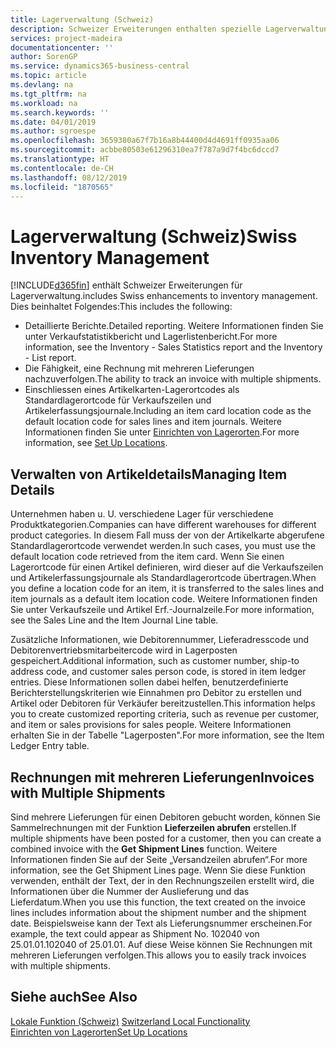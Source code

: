 ```yaml
---
title: Lagerverwaltung (Schweiz)
description: Schweizer Erweiterungen enthalten spezielle Lagerverwaltungsfunktionen.
services: project-madeira
documentationcenter: ''
author: SorenGP
ms.service: dynamics365-business-central
ms.topic: article
ms.devlang: na
ms.tgt_pltfrm: na
ms.workload: na
ms.search.keywords: ''
ms.date: 04/01/2019
ms.author: sgroespe
ms.openlocfilehash: 3659380a67f7b16a8b44400d4d4691ff0935aa06
ms.sourcegitcommit: acbbe80503e61296310ea7f787a9d7f4bc6dccd7
ms.translationtype: HT
ms.contentlocale: de-CH
ms.lasthandoff: 08/12/2019
ms.locfileid: "1870565"
---
```

# <a name="swiss-inventory-management"></a><span data-ttu-id="47801-103">Lagerverwaltung (Schweiz)</span><span class="sxs-lookup"><span data-stu-id="47801-103">Swiss Inventory Management</span></span>
[!INCLUDE[d365fin](../../includes/d365fin_md.md)] <span data-ttu-id="47801-104">enthält Schweizer Erweiterungen für Lagerverwaltung.</span><span class="sxs-lookup"><span data-stu-id="47801-104">includes Swiss enhancements to inventory management.</span></span> <span data-ttu-id="47801-105">Dies beinhaltet Folgendes:</span><span class="sxs-lookup"><span data-stu-id="47801-105">This includes the following:</span></span>  

- <span data-ttu-id="47801-106">Detaillierte Berichte.</span><span class="sxs-lookup"><span data-stu-id="47801-106">Detailed reporting.</span></span>  <span data-ttu-id="47801-107">Weitere Informationen finden Sie unter Verkaufstatistikbericht und Lagerlistenbericht.</span><span class="sxs-lookup"><span data-stu-id="47801-107">For more information, see the Inventory - Sales Statistics report and the Inventory - List report.</span></span>  
- <span data-ttu-id="47801-108">Die Fähigkeit, eine Rechnung mit mehreren Lieferungen nachzuverfolgen.</span><span class="sxs-lookup"><span data-stu-id="47801-108">The ability to track an invoice with multiple shipments.</span></span>  
- <span data-ttu-id="47801-109">Einschliessen eines Artikelkarten-Lagerortcodes als Standardlagerortcode für Verkaufszeilen und Artikelerfassungsjournale.</span><span class="sxs-lookup"><span data-stu-id="47801-109">Including an item card location code as the default location code for sales lines and item journals.</span></span> <span data-ttu-id="47801-110">Weitere Informationen finden Sie unter [Einrichten von Lagerorten](../../inventory-how-setup-locations.md).</span><span class="sxs-lookup"><span data-stu-id="47801-110">For more information, see [Set Up Locations](../../inventory-how-setup-locations.md).</span></span>

## <a name="managing-item-details"></a><span data-ttu-id="47801-111">Verwalten von Artikeldetails</span><span class="sxs-lookup"><span data-stu-id="47801-111">Managing Item Details</span></span>  
<span data-ttu-id="47801-112">Unternehmen haben u. U. verschiedene Lager für verschiedene Produktkategorien.</span><span class="sxs-lookup"><span data-stu-id="47801-112">Companies can have different warehouses for different product categories.</span></span> <span data-ttu-id="47801-113">In diesem Fall muss der von der Artikelkarte abgerufene Standardlagerortcode verwendet werden.</span><span class="sxs-lookup"><span data-stu-id="47801-113">In such cases, you must use the default location code retrieved from the item card.</span></span> <span data-ttu-id="47801-114">Wenn Sie einen Lagerortcode für einen Artikel definieren, wird dieser auf die Verkaufszeilen und Artikelerfassungsjournale als Standardlagerortcode übertragen.</span><span class="sxs-lookup"><span data-stu-id="47801-114">When you define a location code for an item, it is transferred to the sales lines and item journals as a default item location code.</span></span> <span data-ttu-id="47801-115">Weitere Informationen finden Sie unter Verkaufszeile und Artikel Erf.-Journalzeile.</span><span class="sxs-lookup"><span data-stu-id="47801-115">For more information, see the Sales Line and the Item Journal Line table.</span></span>  

<span data-ttu-id="47801-116">Zusätzliche Informationen, wie Debitorennummer, Lieferadresscode und Debitorenvertriebsmitarbeitercode wird in Lagerposten gespeichert.</span><span class="sxs-lookup"><span data-stu-id="47801-116">Additional information, such as customer number, ship-to address code, and customer sales person code, is stored in item ledger entries.</span></span> <span data-ttu-id="47801-117">Diese Informationen sollen dabei helfen, benutzerdefinierte Berichterstellungskriterien wie Einnahmen pro Debitor zu erstellen und Artikel oder Debitoren für Verkäufer bereitzustellen.</span><span class="sxs-lookup"><span data-stu-id="47801-117">This information helps you to create customized reporting criteria, such as revenue per customer, and item or sales provisions for sales people.</span></span> <span data-ttu-id="47801-118">Weitere Informationen erhalten Sie in der Tabelle "Lagerposten".</span><span class="sxs-lookup"><span data-stu-id="47801-118">For more information, see the Item Ledger Entry table.</span></span>  

## <a name="invoices-with-multiple-shipments"></a><span data-ttu-id="47801-119">Rechnungen mit mehreren Lieferungen</span><span class="sxs-lookup"><span data-stu-id="47801-119">Invoices with Multiple Shipments</span></span>  
<span data-ttu-id="47801-120">Sind mehrere Lieferungen für einen Debitoren gebucht worden, können Sie Sammelrechnungen mit der Funktion **Lieferzeilen abrufen** erstellen.</span><span class="sxs-lookup"><span data-stu-id="47801-120">If multiple shipments have been posted for a customer, then you can create a combined invoice with the **Get Shipment Lines** function.</span></span> <span data-ttu-id="47801-121">Weitere Informationen finden Sie auf der Seite „Versandzeilen abrufen“.</span><span class="sxs-lookup"><span data-stu-id="47801-121">For more information, see the Get Shipment Lines page.</span></span> <span data-ttu-id="47801-122">Wenn Sie diese Funktion verwenden, enthält der Text, der in den Rechnungszeilen erstellt wird, die Informationen über die Nummer der Auslieferung und das Lieferdatum.</span><span class="sxs-lookup"><span data-stu-id="47801-122">When you use this function, the text created on the invoice lines includes information about the shipment number and the shipment date.</span></span> <span data-ttu-id="47801-123">Beispielsweise kann der Text als Lieferungsnummer erscheinen.</span><span class="sxs-lookup"><span data-stu-id="47801-123">For example, the text could appear as Shipment No.</span></span> <span data-ttu-id="47801-124">102040 von 25.01.01.</span><span class="sxs-lookup"><span data-stu-id="47801-124">102040 of 25.01.01.</span></span> <span data-ttu-id="47801-125">Auf diese Weise können Sie Rechnungen mit mehreren Lieferungen verfolgen.</span><span class="sxs-lookup"><span data-stu-id="47801-125">This allows you to easily track invoices with multiple shipments.</span></span>  

## <a name="see-also"></a><span data-ttu-id="47801-126">Siehe auch</span><span class="sxs-lookup"><span data-stu-id="47801-126">See Also</span></span>  
<span data-ttu-id="47801-127">[Lokale Funktion (Schweiz)](switzerland-local-functionality.md) </span><span class="sxs-lookup"><span data-stu-id="47801-127">[Switzerland Local Functionality](switzerland-local-functionality.md) </span></span>  
[<span data-ttu-id="47801-128">Einrichten von Lagerorten</span><span class="sxs-lookup"><span data-stu-id="47801-128">Set Up Locations</span></span>](../../inventory-how-setup-locations.md)
